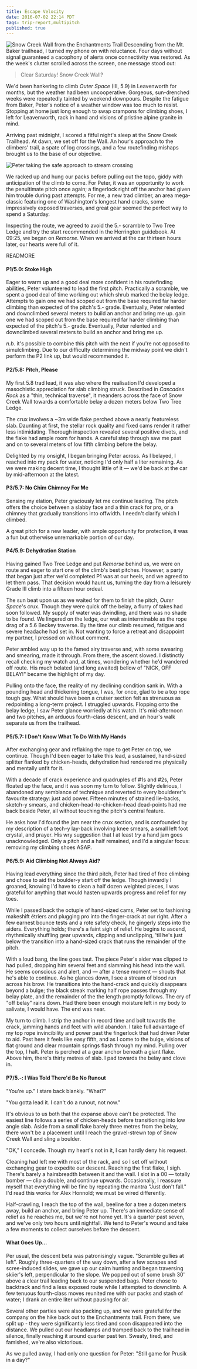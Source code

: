 ```yaml
---
title: Escape Velocity
date: 2016-07-02 22:14 PDT
tags: trip-report,multipitch
published: true
---
```



![Snow Creek Wall from the Enchantments Trail](/log/posts/escape-velocity-2016-07-02/snow-creek-wall.jpg)
<span class="dropcap">D</span>escending from the Mt. Baker trailhead, I turned my
phone on with reluctance. Four days without signal guaranteed a
cacophony of alerts once connectivity was restored. As
the week's clutter scrolled across the screen, one message stood out:


<blockquote class="pullquote">
    <p class="quote">
        Clear Saturday! Snow Creek Wall?
    </p>
</blockquote>

 We'd been hankering to climb *Outer Space* (III, 5.9) in Leavenworth for
months, but the weather had been uncooperative. Gorgeous, sun-drenched weeks
were repeatedly tainted by weekend downpours. Despite the fatigue from Baker,
Peter's notice of a weather window was too much to resist. Stopping at home
just long enough to swap crampons for climbing shoes, I left for
Leavenworth, rack in hand and visions of pristine alpine granite in mind.

Arriving past midnight, I scored a fitful night's sleep at the Snow Creek
Trailhead. At dawn, we set off for the Wall. An hour's approach to the
climbers' trail, a spate of log crossings, and a few routefinding mishaps
brought us to the base of our objective.

![Peter taking the safe approach to stream crossing](/log/posts/escape-velocity-2016-07-02/peter-crossing-log.jpg)

We racked up and hung our packs before pulling out the topo, giddy with
anticipation of the climb to come. For Peter, it was an opportunity to work
the penultimate pitch once again; a fingerlock right off the anchor had given
him trouble during past attempts. For me, a new trad climber, an area
mega-classic featuring one of Washington's longest hand cracks, some
impressively exposed traverses, and great gear seemed the perfect
way to spend a Saturday.

Inspecting the route, we agreed to avoid the 5.- scramble to Two Tree Ledge
and try the start recommended in the Herrington guidebook. At 09:25, we
began on *Remorse*. When we arrived at the car thirteen hours later, our
hearts were full of it.

READMORE

#### P1/5.0: Stoke High

Eager to warm up and a good deal more confident in his routefinding abilities,
Peter volunteered to lead the first pitch. Practically a scramble, we spent a
good deal of time working out which shrub marked the belay ledge. Attempts to
gain one we had scoped out from the base required far harder climbing than
expected of the pitch's 5.- grade. Eventually, Peter relented and downclimbed
several meters to build an anchor and bring me up.
gain one we had scoped out from the base required far harder climbing than
expected of the pitch's 5.- grade. Eventually, Peter relented and downclimbed
several meters to build an anchor and bring me up.

*n.b.* it's possible to combine this pitch with the
next if you're not opposed to simulclimbing. Due to our difficulty
determining the midway point we didn't perform the P2 link
up, but would recommended it.

#### P2/5.8: Pitch, Please

My first 5.8 trad lead, it was also where the realisation I'd
developed a masochistic appreciation for slab climbing struck. Described in *Cascades
Rock* as a "thin, technical traverse", it meanders across the face of Snow
Creek Wall towards a comfortable belay a dozen meters below Two Tree Ledge.

The crux involves a ~3m wide flake perched above a
nearly featureless slab. Daunting at first, the stellar rock
quality and fixed cams render it rather less intimidating.
Thorough inspection revealed several positive divots, and the flake had ample room
for hands. A careful step through saw me past and on to several
meters of low fifth climbing before the belay.

Delighted by my onsight, I began bringing Peter across. As I belayed, I
reached into my pack for water, noticing I'd only half a liter remaining. As
we were making decent time, I thought little of it &mdash; we'd be back at the
car by mid-afternoon at the latest.

#### P3/5.7: No Chim Chimney For Me

Sensing my elation, Peter graciously let me continue leading. The pitch offers
the choice between a slabby face and a thin crack for pro, or a chimney that
gradually transitions into offwidth. I needn't clarify which I climbed.

A great pitch for a new leader, with ample opportunity for protection, it was
a fun but otherwise unremarkable portion of our day.

#### P4/5.9: Dehydration Station

<span class="dropcap">H</span>aving gained Two Tree Ledge and put *Remorse*
behind us, we were on route and eager to start one of the climb's best
pitches. However, a party that began just after we'd completed P1 was at our
heels, and we agreed to let them pass. That decision would haunt us, turning
the day from a leisurely Grade III climb into a fifteen hour ordeal.

The sun beat upon us as we waited for them to finish the pitch, *Outer
Space*'s crux. Though they were quick off the belay, a flurry of takes had
soon followed. My supply of water was dwindling, and there was no shade to be
found. We lingered on the ledge, our wait as interminable as the rope drag of
a 5.6 Beckey traverse. By the time our climb resumed, fatigue and severe
headache had set in. Not wanting to force a retreat and disappoint my partner,
I pressed on without comment.

Peter ambled way up to the famed airy traverse and, with some swearing and
smearing, made it through. From there, the ascent slowed. I distinctly recall
checking my watch and, at times, wondering whether he'd wandered off route.
His much belated (and long awaited) bellow of "NICK, OFF BELAY!" became the
highlight of my day.

Pulling onto the face, the reality of my declining condition sank in. With a
pounding head and thickening tongue, I was, for once, glad to be a top rope
tough guy. What should have been a cruiser section felt as strenuous as
redpointing a long-term project. I struggled upwards. Flopping onto
the belay ledge, I saw Peter glance worriedly at his watch. It's
mid-afternoon and two pitches, an arduous fourth-class descent, and an
hour's walk separate us from the trailhead.

#### P5/5.7: I Don't Know What To Do With My Hands

After exchanging gear and reflaking the rope to get Peter on top, we continue.
Though I'd been eager to take this lead, a sustained, hand-sized splitter
flanked by chicken-heads, dehydration had rendered me physically and mentally
unfit for it.

With a decade of crack experience and quadruples of #1s and #2s, Peter
floated up the face, and it was soon my turn to follow. Slightly delirious, I
abandoned any semblance of technique and reverted to every boulderer's
favourite strategy: just add power. Fifteen minutes of strained lie-backs,
sketch-y smears, and chicken-head-to-chicken-head dead-points had me back beside
Peter, all without touching the pitch's central feature.

He asks how I'd found the jam near the crux section, and is confounded by my
description of a tech-y lay-back involving knee smears, a small left foot
crystal, and prayer. His wry suggestion that I at least *try* a hand jam goes
unacknowledged. Only a pitch and a half remained, and I'd a singular focus:
removing my climbing shoes ASAP.

#### P6/5.9: Aid Climbing Not Always Aid?

Having lead everything since the third pitch, Peter had tired of free climbing
and chose to aid the boulder-y start off the ledge. Though inwardly I groaned,
knowing I'd have to clean a half dozen weighted pieces, I was grateful for
anything that would hasten upwards progress and relief for my toes.

While I passed back the octuple of hand-sized cams, Peter set to fashioning
makeshift étriers and plugging pro into the finger-crack at our right.
After a few earnest bounce tests and a rote safety check, he gingerly steps
into the aiders. Everything holds; there's a faint sigh of relief. He begins
to ascend, rhythmically shuffling gear upwards, clipping and unclipping,
'til he's just below the transition into a hand-sized crack that
runs the remainder of the pitch.

With a loud bang, the line goes taut. The piece Peter's aider was clipped to
had pulled, dropping him several feet and slamming his head into the wall. He
seems conscious and alert, and &mdash; after a tense moment &mdash; shouts
that he's able to continue. As he glances down, I see a stream of blood run
across his brow. He transitions into the hand-crack and quickly disappears
beyond a bulge; the black streak marking half rope passes through my belay plate, and the
remainder of the the length promptly follows. The cry of "off belay" rains down.
Had there been enough moisture left in my body to salivate, I would have. The
end was near.

My turn to climb. I strip the anchor in record time and bolt towards the crack,
jamming hands and feet with wild abandon. I take full advantage of my top rope
invincibility and power past the fingerlock that had driven Peter to aid. Past
here it feels like easy fifth, and as I come to the bulge, visions of flat
ground and clear mountain springs flash through my mind. Pulling over the top, I
halt. Peter is perched at a gear anchor beneath a giant flake.  Above him,
there's thirty metres of slab. I pad towards the belay and clove in.

#### P7/5.-: I Was Told There'd Be No Runout

"You're up." I stare back blankly. "What?"

"You gotta lead it. I can't do a runout, not now."

It's obvious to us both that the expanse above can't be protected. The easiest
line follows a series of chicken-heads before transitioning into low angle slab.
Aside from a small flake barely three metres from the belay, there won't be a
placement until I reach the gravel-strewn top of Snow Creek Wall and sling a
boulder.

"OK," I concede. Though my heart's not in it, I can hardly deny his request.

Cleaning had left me with most of the rack, and so I set off without
exchanging gear to expedite our descent. Reaching the first flake, I sigh.
There's barely a hairsbreadth between it and the wall. I slot in a 00 &mdash;
totally bomber &mdash; clip a double, and continue upwards. Occasionally, I
reassure myself that everything will be fine by repeating the mantra "Just
don't fall." I'd read this works for Alex Honnold; we must be wired
differently.

Half-crawling, I reach the top of the wall, beeline for a tree a dozen meters
away, build an anchor, and bring Peter up. There's an immediate sense of
relief as he reaches me, but we're not home yet. It's a quarter past seven,
and we've only two hours until nightfall. We tend to
Peter's wound and take a few moments to collect ourselves before
the descent.

#### What Goes Up…

Per usual, the descent beta was patronisingly vague. "Scramble gullies at left".
Roughly three-quarters of the way down, after a few scrapes and scree-induced
slides, we gave up our cairn hunting and began traversing skiier's left,
perpendicular to the slope. We popped out of some brush 30' above a clear trail
leading back to our suspended bags. Peter chose to backtrack and find a less
exposed route while I attempted to downclimb. A few tenuous fourth-class moves
reunited me with our packs and stash of water; I drank an entire liter without
pausing for air.

Several other parties were also packing up, and we were grateful for the company
on the hike back out to the Enchantments trail. From there, we split up - they
were significantly less tired and soon disappeared into the distance. We pulled
out our headlamps and tramped back to the trailhead in silence, finally reaching
it around quarter past ten. Sweaty, tired, and famished, we're also victorious.

As we pulled away, I had only one question for Peter: "Still game for Prusik in
a day?"

